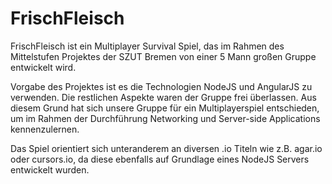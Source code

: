 # FrischFleisch

FrischFleisch ist ein Multiplayer Survival Spiel, das im Rahmen des Mittelstufen Projektes der SZUT Bremen von einer 5 Mann großen Gruppe entwickelt wird.

Vorgabe des Projektes ist es die Technologien NodeJS und AngularJS zu verwenden. Die restlichen Aspekte waren der Gruppe frei überlassen. 
Aus diesem Grund hat sich unsere Gruppe für ein Multiplayerspiel entschieden, um im Rahmen der Durchführung Networking und Server-side Applications kennenzulernen.

Das Spiel orientiert sich unteranderem an diversen .io Titeln wie z.B. agar.io oder cursors.io, da diese ebenfalls auf Grundlage eines NodeJS Servers entwickelt wurden.

